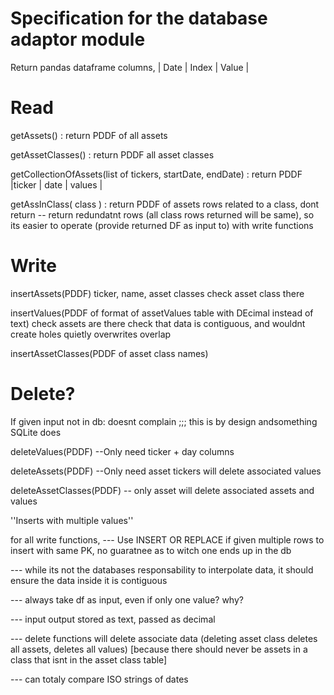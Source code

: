 # Specification for the database adaptor module

Return pandas dataframe columns,
| Date | Index | Value |

# Read

getAssets() : return PDDF of all assets

getAssetClasses() : return PDDF all asset classes

getCollectionOfAssets(list of tickers, startDate, endDate)
: return PDDF |ticker | date | values |

getAssInClass( class ) : return PDDF of assets rows related to a class, dont return
  -- return redundatnt rows (all class rows returned will be same), so its easier to operate (provide returned DF as input to) with write functions

# Write

insertAssets(PDDF)
  ticker, name, asset classes
check asset class there


insertValues(PDDF of format of assetValues table with DEcimal instead of text)
check assets are there
check that data is contiguous, and wouldnt create holes
quietly overwrites overlap

insertAssetClasses(PDDF of asset class names)

# Delete?
If given input not in db: doesnt complain ;;; this is by design andsomething SQLite does

deleteValues(PDDF)
    --Only need ticker + day columns

deleteAssets(PDDF)
    --Only need asset tickers
    will delete associated values

deleteAssetClasses(PDDF)
    -- only asset
    will delete associated assets and values


''Inserts with multiple values''

for all write functions,
---  Use INSERT OR REPLACE
if given multiple rows to insert with same PK, no guaratnee as to witch one
ends up in the db

--- while its not the databases responsability to interpolate data, it should
ensure the data inside it is contiguous


--- always take df as input, even if only one value? why?

--- input output stored as text, passed as decimal

--- delete functions will delete associate data (deleting asset class deletes all assets, deletes all values) [because there should never be assets in a class that isnt in the asset class table]

--- can totaly compare ISO strings of dates